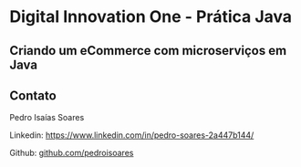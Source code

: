 # Digital Innovation One - Prática Java

## Criando um eCommerce com microserviços em Java

## Contato

Pedro Isaías Soares

Linkedin: https://www.linkedin.com/in/pedro-soares-2a447b144/

Github:  [github.com/pedroisoares](https://github.com/pedroisoares) 
